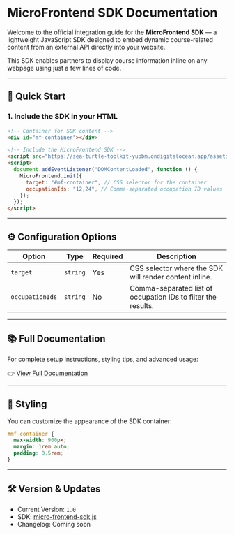 # MicroFrontend SDK Documentation

Welcome to the official integration guide for the **MicroFrontend SDK** — a lightweight JavaScript SDK designed to embed dynamic course-related content from an external API directly into your website.

This SDK enables partners to display course information inline on any webpage using just a few lines of code.

---

## 🚀 Quick Start

### 1. Include the SDK in your HTML

```html
<!-- Container for SDK content -->
<div id="mf-container"></div>

<!-- Include the MicroFrontend SDK -->
<script src="https://sea-turtle-toolkit-yupbm.ondigitalocean.app/assets/sdk/micro-frontend-sdk.js"></script>
<script>
  document.addEventListener("DOMContentLoaded", function () {
    MicroFrontend.init({
      target: "#mf-container", // CSS selector for the container
      occupationIds: "12,24", // Comma-separated occupation ID values
    });
  });
</script>
```

---

## ⚙️ Configuration Options

| Option          | Type     | Required | Description                                                   |
| --------------- | -------- | -------- | ------------------------------------------------------------- |
| `target`        | `string` | Yes      | CSS selector where the SDK will render content inline.        |
| `occupationIds` | `string` | No       | Comma-separated list of occupation IDs to filter the results. |

---

## 📚 Full Documentation

For complete setup instructions, styling tips, and advanced usage:

👉 [View Full Documentation](./sdk_implementation_guide.md)

---

## 🎨 Styling

You can customize the appearance of the SDK container:

```css
#mf-container {
  max-width: 900px;
  margin: 1rem auto;
  padding: 0.5rem;
}
```

---

## 🛠 Version & Updates

- Current Version: `1.0`
- SDK: [micro-frontend-sdk.js](https://sea-turtle-toolkit-yupbm.ondigitalocean.app/assets/sdk/micro-frontend-sdk.js)
- Changelog: Coming soon
